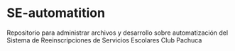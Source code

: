 # SE-automatition
Repositorio para administrar archivos y desarrollo sobre automatización del Sistema de Reeinscripciones de Servicios Escolares Club Pachuca
